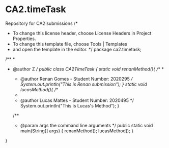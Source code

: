# CA2.timeTask
Repository for CA2 submissions
/*
 * To change this license header, choose License Headers in Project Properties.
 * To change this template file, choose Tools | Templates
 * and open the template in the editor.
 */
package ca2.timetask;

/**
 *
 * @author Z
 */
public class CA2TimeTask {
static void renanMethod(){
    /**
     *
    * @author Renan Gomes - Student Number: 2020295
    */
    System.out.println("This is Renan submission");
}
static void lucasMethod(){
    /**
     *
    * @author Lucas Mattes - Student Number: 2020495
    */
    System.out.println("This is Lucas's Method");
}

    /**
     * @param args the command line arguments
     */
    public static void main(String[] args) {
        renanMethod();
	lucasMethod();
    }
    
}